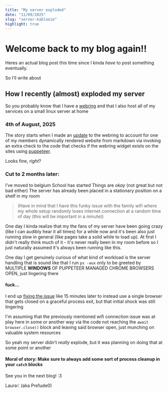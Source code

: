 ```yaml
---
title: "My server exploded"
date: "11/09/2025"
slug: "server-kablooie"
highlight: true
---
```


# Welcome back to my blog again!!
Heres an actual blog post this time since I kinda _have_ to post something eventually.

So I’ll write about
## How I recently (almost) exploded my server

So you probably know that I have a [webring](https://ring.pre1ude.dev) and that I also host all of my services on a small linux server at home

### 4th of August, 2025
The story starts when I made an [update](https://github.com/Pre1ude0/ringamajig/commit/180346ee79278d23beeddf9c0389c364e603c1bf) to the webring to account for one of my members dynamically rendered website from markdown via invoking an extra check to the code that checks if the webring widget exists on the sites using [puppeteer](pptr.dev).

Looks fine, _right_?

### Cut to 2 months later:
I’ve moved to belgium
School has started
Things are _okay_ (not great but not bad either)
The server has already been placed in a stationary position on a shelf in my room

> (Have in mind that I have this funky issue with the family wifi where my whole setup randomly loses internet connection at a random time of day (this will be important in a minute))

One day I kinda realize that my the fans of my server have been going crazy (like I can audibly hear it all times) for a while now and it's been also just running slow in general (like pages take a solid while to load up).
At first I didn't really think much of it - it's never really been in my room before so I just naturally assumed it's always been running like this.

One day I get genuinely curious of what kind of workload is the server handling that is sound like that
I run `ps -aux` only to be greeted by MULTIPLE **WINDOWS** OF PUPPETEER MANAGED CHROME BROWSERS OPEN, just lingering there

#### fuck...

I end up [fixing the issue](https://github.com/Pre1ude0/ringamajig/commit/cf25e45b8192abad1f05fa3c2e3842cf4bf8640f) like 15 minutes later to instead use a single browser that gets closed on a graceful process exit, but that initial shock was still lingering

I'm assuming that the previously mentioned wifi connection issue was at play here in some or another way via the code not reaching the `await browser.close()` block and leaving said browser open, just munching on valuable system resources

So yeah my server didn't _really_ explode, but it was planning on doing that at some point or another

#### Moral of story: Make sure to always add some sort of process cleanup in your `catch` blocks

See you in the next blog! :3

Laura☾(aka Pre1ude0)
